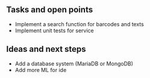 ## Tasks and open points

- Implement a search function for barcodes and texts
- Implement unit tests for service

## Ideas and next steps

- Add a database system (MariaDB or MongoDB)
- Add more ML for ide